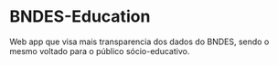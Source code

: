 # BNDES-Education
Web app que visa mais transparencia dos dados do BNDES, sendo o mesmo voltado para o público sócio-educativo.
